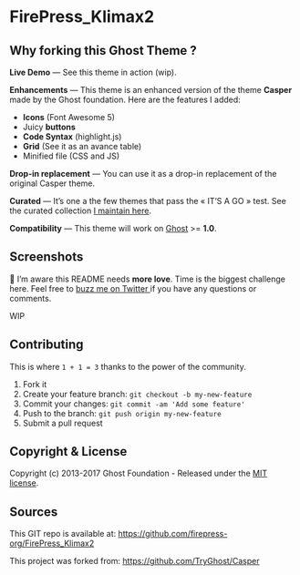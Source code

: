 # FirePress_Klimax2

## Why forking this Ghost Theme ?

**Live Demo** — See this theme in action (wip).

**Enhancements** — This theme is an enhanced version of the theme **Casper** made by the Ghost foundation. Here are the features I added:

- **Icons** (Font Awesome 5)
- Juicy **buttons**
- **Code Syntax** (highlight.js) 
- **Grid** (See it as an avance table)
- Minified file (CSS and JS)

**Drop-in replacement** — You can use it as a drop-in replacement of the original Casper theme.

**Curated** — It’s one a the few themes that pass the « IT’S A GO » test. See the curated collection [I maintain here](https://github.com/firepress-org/Ghost-Theme-Curated-Collection/tree/master/01_go).

**Compatibility** — This theme will work on [Ghost](https://ghost.org/) >= **1.0**.

## Screenshots

🙈 I’m aware this README needs **more love**. Time is the biggest challenge here. Feel free to [buzz me on Twitter ](https://twitter.com/askpascalandy) if you have any questions or comments.

WIP

## Contributing

This is where `1 + 1 = 3` thanks to the power of the community.

1. Fork it
2. Create your feature branch: `git checkout -b my-new-feature`
3. Commit your changes: `git commit -am 'Add some feature'`
4. Push to the branch: `git push origin my-new-feature`
5. Submit a pull request

## Copyright & License

Copyright (c) 2013-2017 Ghost Foundation - Released under the [MIT license](LICENSE).

## Sources

This GIT repo is available at:
https://github.com/firepress-org/FirePress_Klimax2

This project was forked from:
https://github.com/TryGhost/Casper